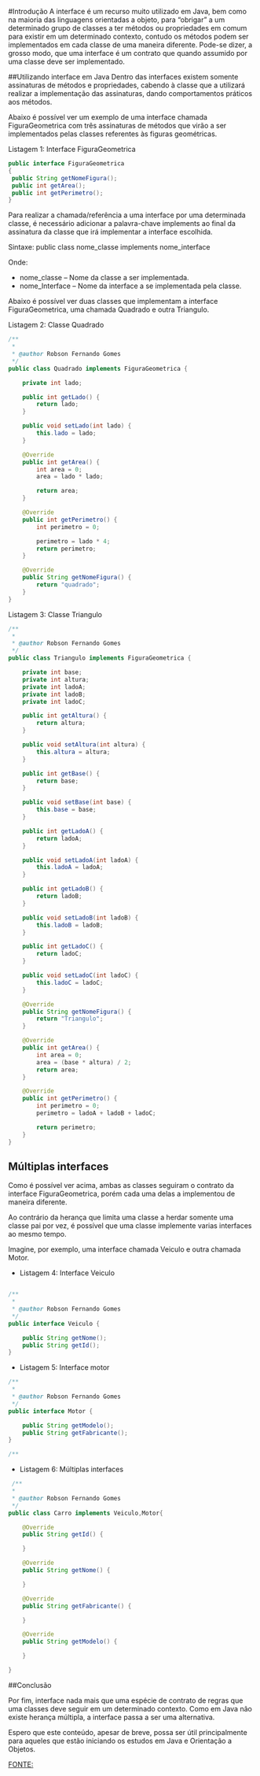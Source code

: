 #Introdução
A interface é um recurso muito utilizado em Java, bem como na maioria das linguagens orientadas a objeto, para “obrigar” a um determinado grupo de classes a ter métodos ou propriedades em comum para existir em um determinado contexto, contudo os métodos podem ser implementados em cada classe de uma maneira diferente. Pode-se dizer, a grosso modo, que uma interface é um contrato que quando assumido por uma classe deve ser implementado.

##Utilizando interface em Java
Dentro das interfaces existem somente assinaturas de métodos e propriedades, cabendo à classe que a utilizará realizar a implementação das assinaturas, dando comportamentos práticos aos métodos.

Abaixo é possível ver um exemplo de uma interface chamada FiguraGeometrica com três assinaturas de métodos que virão a ser implementados pelas classes referentes às figuras geométricas.

Listagem 1: Interface FiguraGeometrica

```java
public interface FiguraGeometrica
{
 public String getNomeFigura();
 public int getArea();
 public int getPerimetro();
}
```

Para realizar a chamada/referência a uma interface por uma determinada classe, é necessário adicionar a palavra-chave implements ao final da assinatura da classe que irá implementar a interface escolhida.

Sintaxe:
public class nome_classe implements nome_interface

Onde:

* nome_classe – Nome da classe a ser implementada.
* nome_Interface – Nome da interface a se implementada pela classe.

Abaixo é possível ver duas classes que implementam a interface FiguraGeometrica, uma chamada Quadrado e outra Triangulo.

Listagem 2: Classe Quadrado

```java
/**
 *
 * @author Robson Fernando Gomes
 */
public class Quadrado implements FiguraGeometrica {

    private int lado;

    public int getLado() {
        return lado;
    }

    public void setLado(int lado) {
        this.lado = lado;
    }

    @Override
    public int getArea() {
        int area = 0;
        area = lado * lado;

        return area;
    }

    @Override
    public int getPerimetro() {
        int perimetro = 0;

        perimetro = lado * 4;
        return perimetro;
    }

    @Override
    public String getNomeFigura() {
        return "quadrado";
    }
}
```

Listagem 3: Classe Triangulo

```java
/**
 *
 * @author Robson Fernando Gomes
 */
public class Triangulo implements FiguraGeometrica {

    private int base;
    private int altura;
    private int ladoA;
    private int ladoB;
    private int ladoC;

    public int getAltura() {
        return altura;
    }

    public void setAltura(int altura) {
        this.altura = altura;
    }

    public int getBase() {
        return base;
    }

    public void setBase(int base) {
        this.base = base;
    }

    public int getLadoA() {
        return ladoA;
    }

    public void setLadoA(int ladoA) {
        this.ladoA = ladoA;
    }

    public int getLadoB() {
        return ladoB;
    }

    public void setLadoB(int ladoB) {
        this.ladoB = ladoB;
    }

    public int getLadoC() {
        return ladoC;
    }

    public void setLadoC(int ladoC) {
        this.ladoC = ladoC;
    }

    @Override
    public String getNomeFigura() {
        return "Triangulo";
    }

    @Override
    public int getArea() {
        int area = 0;
        area = (base * altura) / 2;
        return area;
    }

    @Override
    public int getPerimetro() {
        int perimetro = 0;
        perimetro = ladoA + ladoB + ladoC;

        return perimetro;
    }
}
```
## Múltiplas interfaces

Como é possível ver acima, ambas as classes seguiram o contrato da interface FiguraGeometrica, porém cada uma delas a implementou de maneira diferente.

Ao contrário da herança que limita uma classe a herdar somente uma classe pai por vez, é possível que uma classe implemente varias interfaces ao mesmo tempo.

Imagine, por exemplo, uma interface chamada Veiculo e outra chamada Motor.

* Listagem 4: Interface Veiculo

```java

/**
 *
 * @author Robson Fernando Gomes
 */
public interface Veiculo {

    public String getNome();
    public String getId();
}
```
* Listagem 5: Interface motor
```java
/**
 *
 * @author Robson Fernando Gomes
 */
public interface Motor {

    public String getModelo();
    public String getFabricante();
}

/**
```
* Listagem 6: Múltiplas interfaces
```java
 /**
 *
 * @author Robson Fernando Gomes
 */
public class Carro implements Veiculo,Motor{

    @Override
    public String getId() {

    }

    @Override
    public String getNome() {

    }

    @Override
    public String getFabricante() {

    }

    @Override
    public String getModelo() {

    }

}

```

##Conclusão

Por fim, interface nada mais que uma espécie de contrato de regras que uma classes deve seguir em um determinado contexto. Como em Java não existe herança múltipla, a interface passa a ser uma alternativa.

Espero que este conteúdo, apesar de breve, possa ser útil principalmente para aqueles que estão iniciando os estudos em Java e Orientação a Objetos.

[FONTE:](https://www.devmedia.com.br/entendendo-interfaces-em-java/25502)